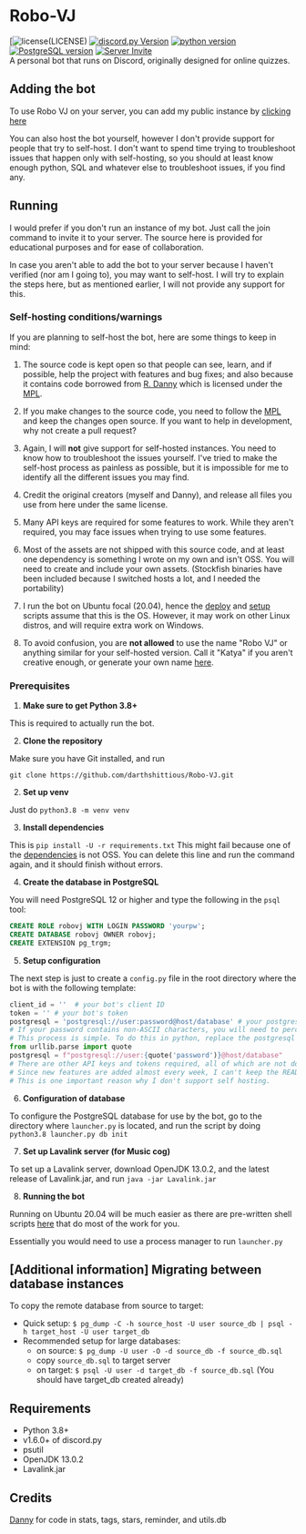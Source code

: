 # Robo-VJ
[![license][license-badge](LICENSE)
[![discord.py Version](https://img.shields.io/badge/discord.py-1.6-blue)](https://github.com/Rapptz/discord.py)
[![python version](https://img.shields.io/badge/python-3.8|3.9-blue)](https://www.python.org/downloads/)
[![PostgreSQL version](https://img.shields.io/badge/psql-12|13-blue)](https://www.postgresql.org/download/)
[![Server Invite](https://discord.com/api/guilds/746769944774967440/embed.png)](https://discord.gg/rqgRyF8) \
A personal bot that runs on Discord, originally designed for online quizzes.

## Adding the bot

To use Robo VJ on your server, you can add my public instance by [clicking here][oauth2-invite]

You can also host the bot yourself, however I don't provide support for people that try to self-host.
I don't want to spend time trying to troubleshoot issues that happen only with self-hosting,
so you should at least know enough python, SQL and whatever else to troubleshoot issues, if you find any.

## Running

I would prefer if you don't run an instance of my bot. Just call the join command to invite it to your server.
The source here is provided for educational purposes and for ease of collaboration.

In case you aren't able to add the bot to your server because I haven't verified (nor am I going to),
you may want to self-host. I will try to explain the steps here, but as mentioned earlier,
I will not provide any support for this.

### Self-hosting conditions/warnings
If you are planning to self-host the bot, here are some things to keep in mind:
1. The source code is kept open so that people can see, learn, and if possible,
   help the project with features and bug fixes; and also because it contains code borrowed from [R. Danny][rdanny-repo]
   which is licensed under the [MPL][rdanny-license].
  
2. If you make changes to the source code, you need to follow the [MPL](LICENSE) and keep the changes open source.
If you want to help in development, why not create a pull request?
   
3. Again, I will **not** give support for self-hosted instances. You need to know how to troubleshoot the issues yourself.
I've tried to make the self-host process as painless as possible, but it is impossible for me to identify all the
   different issues you may find.
   
4. Credit the original creators (myself and Danny), and release all files you use from here under the same license.
5. Many API keys are required for some features to work. While they aren't required, you may face issues when trying to use some features.
6. Most of the assets are not shipped with this source code, and at least one dependency is something I wrote on my own and isn't OSS.
You will need to create and include your own assets. (Stockfish binaries have been included because I switched hosts a lot, and I needed the portability)
   
7. I run the bot on Ubuntu focal (20.04), hence the [deploy](scripts/deploy.sh) and [setup](scripts/setup.sh) scripts assume that this is the OS.
However, it may work on other Linux distros, and will require extra work on Windows.
   
8. To avoid confusion, you are **not allowed** to use the name "Robo VJ" or anything similar for your self-hosted version.
Call it "Katya" if you aren't creative enough, or generate your own name [here](https://www.behindthename.com/random/).
   
### Prerequisites

1. **Make sure to get Python 3.8+**

This is required to actually run the bot.

2. **Clone the repository**
   
Make sure you have Git installed, and run
```shell
git clone https://github.com/darthshittious/Robo-VJ.git
```
2. **Set up venv**

Just do `python3.8 -m venv venv`

3. **Install dependencies**

This is `pip install -U -r requirements.txt`
This might fail because one of the [dependencies][d20-permalink] is not OSS.
You can delete this line and run the command again, and it should finish without errors.

4. **Create the database in PostgreSQL**

You will need PostgreSQL 12 or higher and type the following
in the `psql` tool:

```sql
CREATE ROLE robovj WITH LOGIN PASSWORD 'yourpw';
CREATE DATABASE robovj OWNER robovj;
CREATE EXTENSION pg_trgm;
```

5. **Setup configuration**

The next step is just to create a `config.py` file in the root directory where
the bot is with the following template:

```py
client_id = ''  # your bot's client ID
token = '' # your bot's token
postgresql = 'postgresql://user:password@host/database' # your postgresql info from above.
# If your password contains non-ASCII characters, you will need to percent encode it.
# This process is simple. To do this in python, replace the postgresql declaration in your config.py with these lines
from urllib.parse import quote
postgresql = f"postgresql://user:{quote('password')}@host/database"
# There are other API keys and tokens required, all of which are not documented.
# Since new features are added almost every week, I can't keep the README up to date.
# This is one important reason why I don't support self hosting.
```

6. **Configuration of database**

To configure the PostgreSQL database for use by the bot, go to the directory where `launcher.py` is located, and run the script by doing `python3.8 launcher.py db init`

7. **Set up Lavalink server (for Music cog)**

To set up a Lavalink server, download OpenJDK 13.0.2, and the latest release of Lavalink.jar, and run `java -jar Lavalink.jar`

8. **Running the bot**

Running on Ubuntu 20.04 will be much easier as there are pre-written shell scripts [here](scripts) that do most of the work for you.

Essentially you would need to use a process manager to run `launcher.py`

## [Additional information] Migrating between database instances

To copy the remote database from source to target:
  - Quick setup: `$ pg_dump -C -h source_host -U user source_db | psql -h target_host -U user target_db`
  - Recommended setup for large databases:
    - on source: `$ pg_dump -U user -O -d source_db -f source_db.sql`
    - copy `source_db.sql` to target server
    - on target: `$ psql -U user -d target_db -f source_db.sql` (You should have target_db created already)


## Requirements

- Python 3.8+
- v1.6.0+ of discord.py
- psutil
- OpenJDK 13.0.2
- Lavalink.jar

## Credits
[Danny](https://github.com/Rapptz) for code in stats, tags, stars, reminder, and utils.db


[oauth2-invite]: https://discord.com/oauth2/authorize?client_id=743900453649252464&scope=bot&permissions=8
[rdanny-repo]: https://github.com/Rapptz/RoboDanny
[d20-permalink]: https://github.com/darthshittious/Robo-VJ/blob/9b5b3800d6bd5721032097539125104588be2d3d/requirements.txt#L3
[rdanny-license]: https://github.com/Rapptz/RoboDanny/blob/rewrite/LICENSE.txt
[license-badge]: https://img.shields.io/github/license/darthshittious/Robo-VJ
